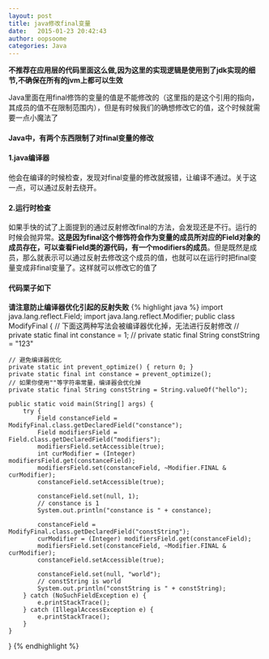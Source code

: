 ```yaml
---
layout: post
title: java修改final变量
date:   2015-01-23 20:42:43
author: oopsoome
categories: Java
---
```

__不推荐在应用层的代码里面这么做,因为这里的实现逻辑是使用到了jdk实现的细节,不确保在所有的jvm上都可以生效__  
  
Java里面在用final修饰的变量的值是不能修改的（这里指的是这个引用的指向，其成员的值不在限制范围内），但是有时候我们的确想修改它的值，这个时候就需要一点小魔法了

#### Java中，有两个东西限制了对final变量的修改

#### 1.java编译器
他会在编译的时候检查，发现对final变量的修改就报错，让编译不通过。关于这一点，可以通过反射去绕开。

#### 2.运行时检查
如果手快的试了上面提到的通过反射修改final的方法，会发现还是不行。运行的时候会抛异常。__这是因为final这个修饰符会作为变量的成员所对应的Field对象的成员存在，可以查看Field类的源代码，有一个modifiers的成员__。但是既然是成员，那么就表示可以通过反射去修改这个成员的值，也就可以在运行时把final变量变成非final变量了。这样就可以修改它的值了

#### 代码栗子如下  
__请注意防止编译器优化引起的反射失败__
{% highlight java %}
import java.lang.reflect.Field;
import java.lang.reflect.Modifier;
public class ModifyFinal {
    // 下面这两种写法会被编译器优化掉，无法进行反射修改
    // private static final int constance = 1;
    // private static final String constString = "123"

    // 避免编译器优化
    private static int prevent_optimize() { return 0; }
    private static final int constance = prevent_optimize();
    // 如果你使用""等字符串常量，编译器会优化掉
    private static final String constString = String.valueOf("hello");

    public static void main(String[] args) {
        try {
            Field constanceField = ModifyFinal.class.getDeclaredField("constance");
            Field modifiersField = Field.class.getDeclaredField("modifiers");
            modifiersField.setAccessible(true);
            int curModifier = (Integer) modifiersField.get(constanceField);
            modifiersField.set(constanceField, ~Modifier.FINAL & curModifier);
            constanceField.setAccessible(true);

            constanceField.set(null, 1);
            // constance is 1
            System.out.println("constance is " + constance);

            constanceField = ModifyFinal.class.getDeclaredField("constString");
            curModifier = (Integer) modifiersField.get(constanceField);
            modifiersField.set(constanceField, ~Modifier.FINAL & curModifier);
            constanceField.setAccessible(true);

            constanceField.set(null, "world");
            // constString is world
            System.out.println("constString is " + constString);
        } catch (NoSuchFieldException e) {
            e.printStackTrace();
        } catch (IllegalAccessException e) {
            e.printStackTrace();
        }
    }
}
{% endhighlight %}
